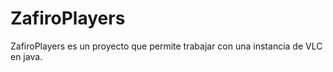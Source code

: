 # ZafiroPlayers
ZafiroPlayers es un proyecto que permite trabajar con una instancia de VLC en java.
